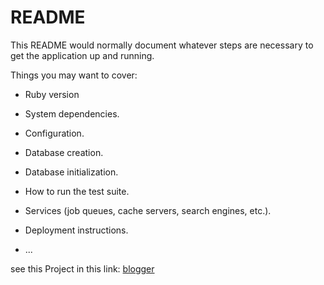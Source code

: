 # README

This README would normally document whatever steps are necessary to get the
application up and running.

Things you may want to cover:

* Ruby version

* System dependencies.

* Configuration.

* Database creation.

* Database initialization.

* How to run the test suite.

* Services (job queues, cache servers, search engines, etc.).

* Deployment instructions.

* ...

see this Project in this link: [blogger](https://immense-inlet-47223.herokuapp.com/)
